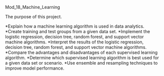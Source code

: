  Mod_18_Machine_Learning
 
 The purpose of this project.
 
*Explain how a machine learning algorithm is used in data analytics.
*Create training and test groups from a given data set.
*Implement the logistic regression, decision tree, random forest, and support vector machine algorithms.
*Interpret the results of the logistic regression, decision tree, random forest, and support vector machine algorithms.
*Compare the advantages and disadvantages of each supervised learning algorithm.
*Determine which supervised learning algorithm is best used for a given data set or scenario.
*Use ensemble and resampling techniques to improve model performance.
 
 
 
 
 
 
 
